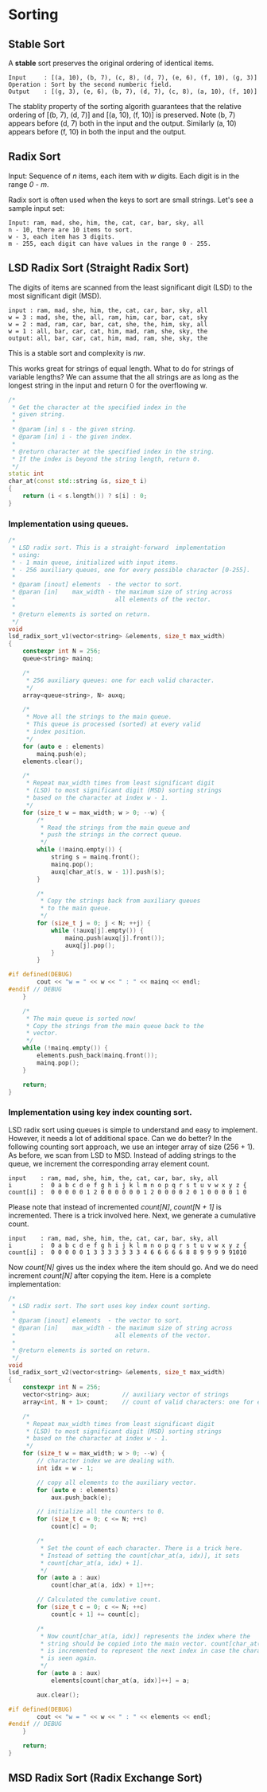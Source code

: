 # Sorting

## Stable Sort
A **stable** sort preserves the original ordering of identical items.

```
Input     : [(a, 10), (b, 7), (c, 8), (d, 7), (e, 6), (f, 10), (g, 3)]
Operation : Sort by the second numberic field.
Output    : [(g, 3), (e, 6), (b, 7), (d, 7), (c, 8), (a, 10), (f, 10)]
```

The stablity property of the sorting algorith guarantees that the relative ordering of [(b, 7), (d, 7)] and [(a, 10), (f, 10)] is preserved. Note (b, 7) appears before (d, 7) both in the input and the output. Similarly (a, 10) appears before (f, 10) in both the input and the output.

## Radix Sort

Input: Sequence of *n* items, each item with *w* digits. Each digit is in the range *0 - m*.

Radix sort is often used when the keys to sort are small strings. Let's see a sample input set:

```
Input: ram, mad, she, him, the, cat, car, bar, sky, all
n - 10, there are 10 items to sort.
w - 3, each item has 3 digits.
m - 255, each digit can have values in the range 0 - 255.
```

## LSD Radix Sort (Straight Radix Sort)

The digits of items are scanned from the least significant digit (LSD) to the most significant digit (MSD).

```
input : ram, mad, she, him, the, cat, car, bar, sky, all
w = 3 : mad, she, the, all, ram, him, car, bar, cat, sky
w = 2 : mad, ram, car, bar, cat, she, the, him, sky, all
w = 1 : all, bar, car, cat, him, mad, ram, she, sky, the
output: all, bar, car, cat, him, mad, ram, she, sky, the

```

This is a stable sort and complexity is *nw*.

This works great for strings of equal length. What to do for strings of variable lengths? We can assume that the all strings are as long as the longest string in the input and return 0 for the overflowing w.

```C++
/*
 * Get the character at the specified index in the
 * given string.
 *
 * @param [in] s - the given string.
 * @param [in] i - the given index.
 *
 * @return character at the specified index in the string.
 * If the index is beyond the string length, return 0.
 */
static int
char_at(const std::string &s, size_t i)
{
	return (i < s.length()) ? s[i] : 0;
}
```

### Implementation using queues.
```C++
/*
 * LSD radix sort. This is a straight-forward  implementation
 * using:
 * - 1 main queue, initialized with input items.
 * - 256 auxiliary queues, one for every possible character [0-255].
 *
 * @param [inout] elements  - the vector to sort.
 * @paran [in]    max_width - the maximum size of string across
 *                            all elements of the vector.
 *
 * @return elements is sorted on return.
 */
void
lsd_radix_sort_v1(vector<string> &elements, size_t max_width)
{
	constexpr int N = 256;
	queue<string> mainq;

	/*
	 * 256 auxiliary queues: one for each valid character.
	 */
	array<queue<string>, N> auxq;

	/*
	 * Move all the strings to the main queue.
	 * This queue is processed (sorted) at every valid
	 * index position.
	 */
	for (auto e : elements)
		mainq.push(e);
	elements.clear();

	/*
	 * Repeat max_width times from least significant digit
	 * (LSD) to most significant digit (MSD) sorting strings
	 * based on the character at index w - 1.
	 */
	for (size_t w = max_width; w > 0; --w) {
		/*
		 * Read the strings from the main queue and
		 * push the strings in the correct queue.
		 */
		while (!mainq.empty()) {
			string s = mainq.front();
			mainq.pop();
			auxq[char_at(s, w - 1)].push(s);
		}

		/*
		 * Copy the strings back from auxiliary queues
		 * to the main queue.
		 */
		for (size_t j = 0; j < N; ++j) {
			while (!auxq[j].empty()) {
				mainq.push(auxq[j].front());
				auxq[j].pop();
			}
		}

#if defined(DEBUG)
		cout << "w = " << w << " : " << mainq << endl;
#endif // DEBUG
	}

	/*
	 * The main queue is sorted now!
	 * Copy the strings from the main queue back to the
	 * vector.
	 */
	while (!mainq.empty()) {
		elements.push_back(mainq.front());
		mainq.pop();
	}

	return;
}
```

### Implementation using key index counting sort.
LSD radix sort using queues is simple to understand and easy to implement. However, it needs a lot of additional space. Can we do better? In the following counting sort approach, we use an integer array of size (256 + 1). As before, we scan from LSD to MSD. Instead of adding strings to the queue, we increment the corresponding array element count.
```
input    : ram, mad, she, him, the, cat, car, bar, sky, all
i        :  0 a b c d e f g h i j k l m n o p q r s t u v w x y z {
count[i] :  0 0 0 0 0 1 2 0 0 0 0 0 0 1 2 0 0 0 0 2 0 1 0 0 0 0 1 0
```
Please note that instead of incremented *count[N]*, *count[N + 1]* is incremented. There is a trick involved here. Next, we generate a cumulative count.
```
input    : ram, mad, she, him, the, cat, car, bar, sky, all
i        :  0 a b c d e f g h i j k l m n o p q r s t u v w x y z {
count[i] :  0 0 0 0 0 1 3 3 3 3 3 3 3 4 6 6 6 6 6 8 8 9 9 9 9 91010
```
Now *count[N]* gives us the index where the item should go. And we do need increment *count[N]* after copying the item. Here is a complete implementation:
```C++
/*
 * LSD radix sort. The sort uses key index count sorting.
 *
 * @param [inout] elements  - the vector to sort.
 * @paran [in]    max_width - the maximum size of string across
 *                            all elements of the vector.
 *
 * @return elements is sorted on return.
 */
void
lsd_radix_sort_v2(vector<string> &elements, size_t max_width)
{
	constexpr int N = 256;
	vector<string> aux;         // auxiliary vector of strings
	array<int, N + 1> count;    // count of valid characters: one for each character.

	/*
	 * Repeat max_width times from least significant digit
	 * (LSD) to most significant digit (MSD) sorting strings
	 * based on the character at index w - 1.
	 */
	for (size_t w = max_width; w > 0; --w) {
		// character index we are dealing with.
		int idx = w - 1;

		// copy all elements to the auxiliary vector.
		for (auto e : elements)
			aux.push_back(e);

		// initialize all the counters to 0.
		for (size_t c = 0; c <= N; ++c)
			count[c] = 0;

		/*
		 * Set the count of each character. There is a trick here.
		 * Instead of setting the count[char_at(a, idx)], it sets
		 * count[char_at(a, idx) + 1].
		 */
		for (auto a : aux)
			count[char_at(a, idx) + 1]++;

		// Calculated the cumulative count.
		for (size_t c = 0; c <= N; ++c)
			count[c + 1] += count[c];

		/*
		 * Now count[char_at(a, idx)] represents the index where the
		 * string should be copied into the main vector. count[char_at(a, idx)]
		 * is incremented to represent the next index in case the character
		 * is seen again.
		 */
		for (auto a : aux)
			elements[count[char_at(a, idx)]++] = a;

		aux.clear();

#if defined(DEBUG)
		cout << "w = " << w << " : " << elements << endl;
#endif // DEBUG
	}

	return;
}
```

## MSD Radix Sort (Radix Exchange Sort)

